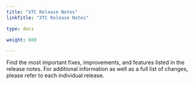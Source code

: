```yaml
---
title: "XTC Release Notes"
linkTitle: "XTC Release Notes"

type: docs

weight: 600

---
```


Find the most important fixes, improvements, and features listed in the release notes. For additional information as well as a full list of changes, please refer to each individual release.